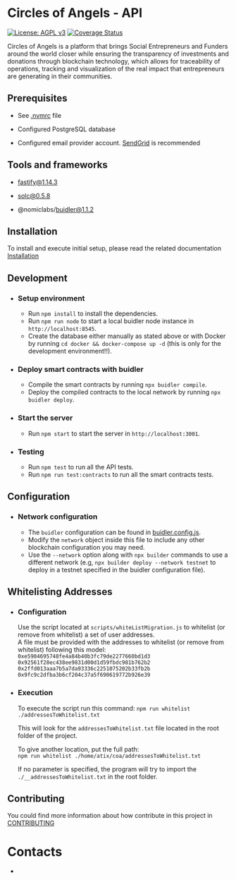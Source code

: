 # Circles of Angels - API

[![License: AGPL v3](https://img.shields.io/badge/License-AGPL_v3-blue.svg)](https://www.gnu.org/licenses/agpl-3.0)
[![Coverage Status](https://coveralls.io/repos/gitlab/atixlabs-oss/coa-v2/circles-of-angels-api-v2/badge.svg?branch=develop)](https://coveralls.io/gitlab/atixlabs-oss/coa-v2/circles-of-angels-api-v2?branch=develop)

Circles of Angels is a platform that brings Social Entrepreneurs and Funders around the world closer while ensuring the transparency of investments and donations through blockchain technology, which allows for traceability of operations, tracking and visualization of the real impact that entrepreneurs are generating in their communities.

## Prerequisites

- See [.nvmrc](./.nvmrc) file

- Configured PostgreSQL database

- Configured email provider account. [SendGrid](www.sengrid.com) is recommended

## Tools and frameworks

- fastify@1.14.3

- solc@0.5.8

- @nomiclabs/buidler@1.1.2

## Installation

To install and execute initial setup, please read the related documentation [Installation](docs/installation.md)

## Development

- ### Setup environment

  - Run `npm install` to install the dependencies.
  - Run `npm run node` to start a local buidler node instance in `http://localhost:8545`.
  - Create the database either manually as stated above or with Docker by running `cd docker && docker-compose up -d` (this is only for the development environment!!).

- ### Deploy smart contracts with buidler

  - Compile the smart contracts by running `npx buidler compile`.
  - Deploy the compiled contracts to the local network by running `npx buidler deploy`.

- ### Start the server

  - Run `npm start` to start the server in `http://localhost:3001`.

- ### Testing

  - Run `npm test` to run all the API tests.
  - Run `npm run test:contracts` to run all the smart contracts tests.

## Configuration

- ### Network configuration

  - The `buidler` configuration can be found in [buidler.config.js](./buidler.config.js).
  - Modify the `network` object inside this file to include any other blockchain configuration you may need.
  - Use the `--network` option along with `npx builder` commands to use a different network (e.g, `npx builder deploy --network testnet` to deploy in a testnet specified in the buidler configuration file).

## Whitelisting Addresses

- ### Configuration

  Use the script located at `scripts/whiteListMigration.js` to whitelist (or remove from whitelist) a set of user addresses.  
  A file must be provided with the addresses to whitelist (or remove from whitelist) following this model:  
  `0xe5904695748fe4a84b40b3fc79de2277660bd1d3`  
  `0x92561f28ec438ee9831d00d1d59fbdc981b762b2`  
  `0x2ffd013aaa7b5a7da93336c2251075202b33fb2b`  
  `0x9fc9c2dfba3b6cf204c37a5f690619772b926e39`

- ### Execution

  To execute the script run this command:
  `npm run whitelist ./addressesToWhitelist.txt`

  This will look for the `addressesToWhitelist.txt` file located in the root folder of the project.

  To give another location, put the full path:  
  `npm run whitelist ./home/atix/coa/addressesToWhitelist.txt`

  If no parameter is specified, the program will try to import the `./__addressesToWhitelist.txt` in the root folder.

## Contributing

You could find more information about how contribute in this project in [CONTRIBUTING](CONTRIBUTING.md)

# Contacts

-
